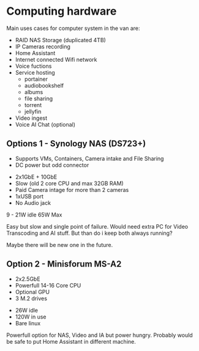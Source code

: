 Computing hardware
========================

Main uses cases for computer system in the van are:
- RAID NAS Storage (duplicated 4TB)
- IP Cameras recording
- Home Assistant
- Internet connected Wifi network
- Voice fuctions
- Service hosting
  - portainer
  - audiobookshelf
  - albums
  - file sharing
  - torrent
  - jellyfin
- Video ingest 
- Voice AI Chat (optional)


Options 1 - Synology NAS (DS723+)
--------------------------

+ Supports VMs, Containers, Camera intake and File Sharing
+ DC power but odd connector
- 2x1GbE + 10GbE
- Slow (old 2 core CPU and max 32GB RAM)
- Paid Camera intage for more than 2 cameras
- 1xUSB port
- No Audio jack
  
9 - 21W idle
65W Max

Easy but slow and single point of failure.
Would need extra PC for Video Transcoding and AI stuff. But than do i keep both always running?

Maybe there will be new one in the future.

Option 2 - Minisforum MS-A2
-------------------------------------

+ 2x2.5GbE
+ Powerfull 14-16 Core CPU
+ Optional GPU
+ 3 M.2 drives
- 26W idle
- 120W in use
- Bare linux

Powerfull option for NAS, Video and IA but power hungry. Probably would be safe to put Home Assistant in different machine.

